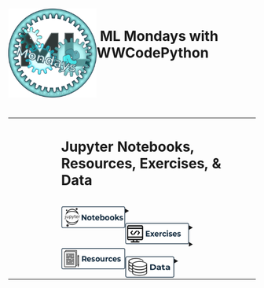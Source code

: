 <br>

<img align="left" width="180" src="images/ML Mondays_II.png">
<p vertical-align="top"><h1>&nbsp;ML Mondays with WWCodePython</h1>
</p>

<br><br><br>

&nbsp;

<div>
<table style="border: none;">
  <tr style="border: none;">
    <th style="border: none;"><br></th>
    <td width="80%" align="left" style="border: none;"><p vertical-align="middle"><h1>Jupyter Notebooks, Resources, Exercises, & Data </h1></p>
<br>
<div>
<details>
 	<summary><img align="left" width="130" height="45" src="/images/Jupyter_btn.png"><br>
    </summary>
    
<br>


<br>
<br>

</details>
</div>
<br>
<div>
<details>
    <summary><img align="left" width="130" height="43" src="/images/Exercises_btn.png">
    </summary>
<br>
  

<br>
</details>
</div>
<br>
<div>
<details>
    <summary><img align="left" width="130" height="43" src="/images/Resources_btn.png">
    </summary>
<br>
  

<br>
</details>
</div>
<br>
<div>
<details>
    <summary><img align="left" width="100" height="43" src="/images/Data_btn.png">
    </summary>
<br>
  

<br>
</details>
</div>
</td>
  </tr>
</table>

